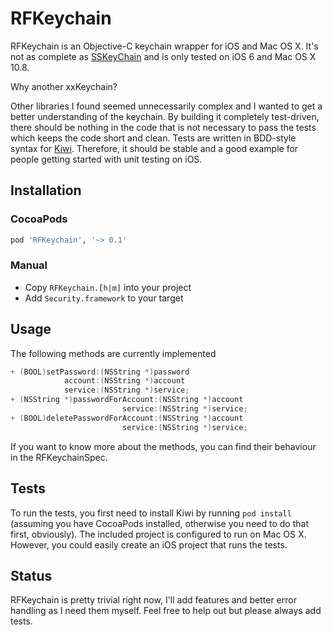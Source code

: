 # RFKeychain

RFKeychain is an Objective-C keychain wrapper for iOS and Mac OS X. It's not as complete as [SSKeyChain](https://github.com/soffes/sskeychain) and is only tested on iOS 6 and Mac OS X 10.8.

Why another xxKeychain?

Other libraries I found seemed unnecessarily complex and I wanted to get a better understanding of the keychain. By building it completely test-driven, there should be nothing in the code that is not necessary to pass the tests which keeps the code short and clean. Tests are written in BDD-style syntax for [Kiwi](https://github.com/allending/Kiwi). Therefore, it should be stable and a good example for people getting started with unit testing on iOS.

## Installation

### CocoaPods

```ruby
pod 'RFKeychain', '~> 0.1'
```

### Manual

- Copy `RFKeychain.[h|m]` into your project
- Add `Security.framework` to your target

## Usage

The following methods are currently implemented

```objective-c
+ (BOOL)setPassword:(NSString *)password
            account:(NSString *)account
            service:(NSString *)service;
+ (NSString *)passwordForAccount:(NSString *)account
                         service:(NSString *)service;
+ (BOOL)deletePasswordForAccount:(NSString *)account
                         service:(NSString *)service;
```

If you want to know more about the methods, you can find their behaviour in the RFKeychainSpec.

## Tests

To run the tests, you first need to install Kiwi by running `pod install` (assuming you have CocoaPods installed, otherwise you need to do that first, obviously). The included project is configured to run on Mac OS X. However, you could easily create an iOS project that runs the tests.

## Status

RFKeychain is pretty trivial right now, I'll add features and better error handling as I need them myself. Feel free to help out but please always add tests.

